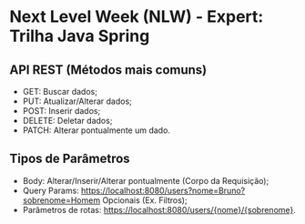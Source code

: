 # Next Level Week (NLW) - Expert: Trilha Java Spring

## API REST (Métodos mais comuns)

- GET: Buscar dados;
- PUT: Atualizar/Alterar dados;
- POST: Inserir dados;
- DELETE: Deletar dados;
- PATCH: Alterar pontualmente um dado.

## Tipos de Parâmetros

- Body: Alterar/Inserir/Alterar pontualmente (Corpo da Requisição);
- Query Params: <https://localhost:8080/users?nome=Bruno?sobrenome=Homem> Opcionais (Ex. Filtros);
- Parâmetros de rotas: <https://localhost:8080/users/{nome}/{sobrenome}>.
